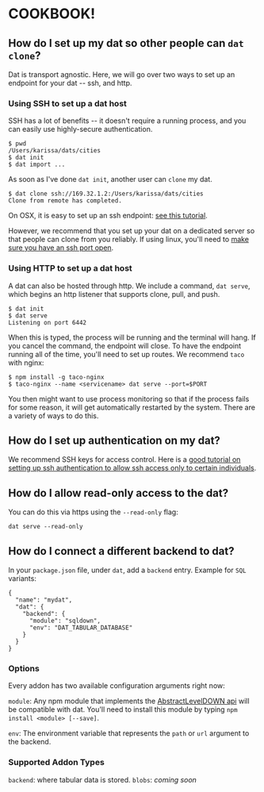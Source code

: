 # COOKBOOK!

## How do I set up my dat so other people can `dat clone`?

Dat is transport agnostic. Here, we will go over two ways to set up an endpoint for your dat -- ssh, and http.

### Using SSH to set up a dat host

SSH has a lot of benefits -- it doesn't require a running process, and you can easily use highly-secure authentication.

```
$ pwd
/Users/karissa/dats/cities
$ dat init
$ dat import ...
```

As soon as I've done `dat init`, another user can `clone` my dat.

```
$ dat clone ssh://169.32.1.2:/Users/karissa/dats/cities
Clone from remote has completed.
```

On OSX, it is easy to set up an ssh endpoint: [see this tutorial](https://support.apple.com/kb/PH18726?locale=en_US).

However, we recommend that you set up your dat on a dedicated server so that people can clone from you reliably. If using linux, you'll need to [make sure you have an ssh port open](http://www.cyberciti.biz/faq/linux-open-iptables-firewall-port-22-23/).

### Using HTTP to set up a dat host

A dat can also be hosted through http. We include a command, `dat serve`, which begins an http listener that supports clone, pull, and push.

```
$ dat init
$ dat serve
Listening on port 6442

```

When this is typed, the process will be running and the terminal will hang. If you cancel the command, the endpoint will close. To have the endpoint running all of the time, you'll need to set up routes. We recommend `taco` with nginx:

```
$ npm install -g taco-nginx
$ taco-nginx --name <servicename> dat serve --port=$PORT
```

You then might want to use process monitoring so that if the process fails for some reason, it will get automatically restarted by the system. There are a variety of ways to do this.

## How do I set up authentication on my dat?

We recommend SSH keys for access control. Here is a [good tutorial on setting up ssh authentication to allow ssh access only to certain individuals](https://www.digitalocean.com/community/tutorials/how-to-set-up-ssh-keys--2).


## How do I allow read-only access to the dat?

You can do this via https using the `--read-only` flag:

```
dat serve --read-only
```

## How do I connect a different backend to dat?

In your `package.json` file, under `dat`, add a `backend` entry. Example for `SQL` variants:

```
{
  "name": "mydat",
  "dat": {
    "backend": {
      "module": "sqldown",
      "env": "DAT_TABULAR_DATABASE"
    }
  }
}
```

### Options

Every addon has two available configuration arguments right now:

`module`: Any npm module that implements the [AbstractLevelDOWN api](https://github.com/Level/abstract-leveldown) will be compatible with dat. You'll need to install this module by typing `npm install <module> [--save]`.

`env`: The environment variable that represents the `path` or `url` argument to the backend.


### Supported Addon Types

`backend`: where tabular data is stored.
`blobs`: *coming soon*
